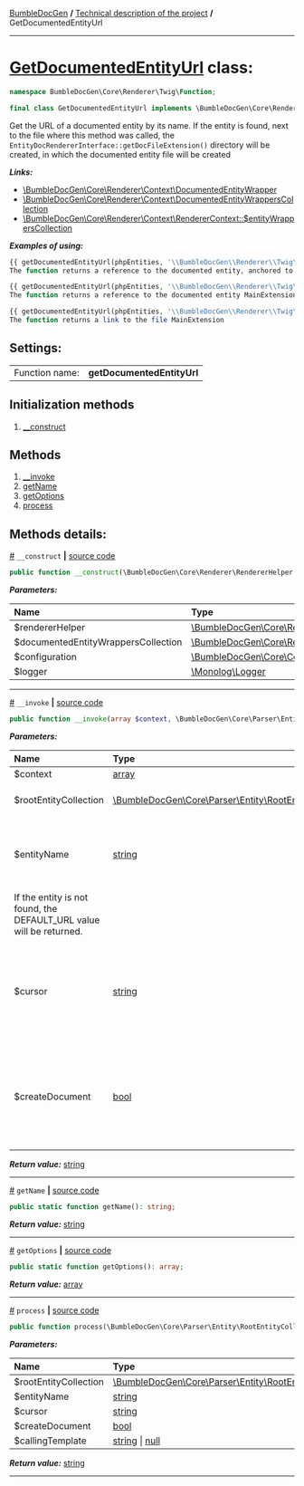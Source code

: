[BumbleDocGen](../../README.md) **/**
[Technical description of the project](../readme.md) **/**
GetDocumentedEntityUrl

---


# [GetDocumentedEntityUrl](https://github.com/bumble-tech/bumble-doc-gen/blob/master/src/Core/Renderer/Twig/Function/GetDocumentedEntityUrl.php#L40) class:

```php
namespace BumbleDocGen\Core\Renderer\Twig\Function;

final class GetDocumentedEntityUrl implements \BumbleDocGen\Core\Renderer\Twig\Function\CustomFunctionInterface
```
Get the URL of a documented entity by its name. If the entity is found, next to the file where this method was called,
the `EntityDocRendererInterface::getDocFileExtension()` directory will be created, in which the documented entity file will be created

***Links:***
- [\BumbleDocGen\Core\Renderer\Context\DocumentedEntityWrapper](DocumentedEntityWrapper.md)
- [\BumbleDocGen\Core\Renderer\Context\DocumentedEntityWrappersCollection](DocumentedEntityWrappersCollection.md)
- [\BumbleDocGen\Core\Renderer\Context\RendererContext::$entityWrappersCollection](RendererContext.md#pentitywrapperscollection)

***Examples of using:***
```php
{{ getDocumentedEntityUrl(phpEntities, '\\BumbleDocGen\\Renderer\\Twig\\MainExtension', 'getFunctions') }}
The function returns a reference to the documented entity, anchored to the getFunctions method
```
```php
{{ getDocumentedEntityUrl(phpEntities, '\\BumbleDocGen\\Renderer\\Twig\\MainExtension') }}
The function returns a reference to the documented entity MainExtension
```
```php
{{ getDocumentedEntityUrl(phpEntities, '\\BumbleDocGen\\Renderer\\Twig\\MainExtension', '', false) }}
The function returns a link to the file MainExtension
```


<h2>Settings:</h2>

<table>
    <tr>
        <td>Function name:</td>
        <td><b>getDocumentedEntityUrl</b></td>
    </tr>
</table>

## Initialization methods

1. [__construct](#m-construct) 
## Methods

1. [__invoke](#m-invoke) 
1. [getName](#mgetname) 
1. [getOptions](#mgetoptions) 
1. [process](#mprocess) 

## Methods details:

<a name="m-construct" href="#m-construct">#</a> `__construct`  **|** [source code](https://github.com/bumble-tech/bumble-doc-gen/blob/master/src/Core/Renderer/Twig/Function/GetDocumentedEntityUrl.php#L44)
```php
public function __construct(\BumbleDocGen\Core\Renderer\RendererHelper $rendererHelper, \BumbleDocGen\Core\Renderer\Context\DocumentedEntityWrappersCollection $documentedEntityWrappersCollection, \BumbleDocGen\Core\Configuration\Configuration $configuration, \Monolog\Logger $logger);
```

***Parameters:***

| Name | Type | Description |
|:-|:-|:-|
$rendererHelper | [\BumbleDocGen\Core\Renderer\RendererHelper](https://github.com/bumble-tech/bumble-doc-gen/blob/master/src/Core/Renderer/RendererHelper.php) | - |
$documentedEntityWrappersCollection | [\BumbleDocGen\Core\Renderer\Context\DocumentedEntityWrappersCollection](https://github.com/bumble-tech/bumble-doc-gen/blob/master/src/Core/Renderer/Context/DocumentedEntityWrappersCollection.php) | - |
$configuration | [\BumbleDocGen\Core\Configuration\Configuration](https://github.com/bumble-tech/bumble-doc-gen/blob/master/src/Core/Configuration/Configuration.php) | - |
$logger | [\Monolog\Logger](https://github.com/Seldaek/monolog/blob/master/src/Monolog/Logger.php) | - |

---

<a name="m-invoke" href="#m-invoke">#</a> `__invoke`  **|** [source code](https://github.com/bumble-tech/bumble-doc-gen/blob/master/src/Core/Renderer/Twig/Function/GetDocumentedEntityUrl.php#L81)
```php
public function __invoke(array $context, \BumbleDocGen\Core\Parser\Entity\RootEntityCollection $rootEntityCollection, string $entityName, string $cursor = '', bool $createDocument = true): string;
```

***Parameters:***

| Name | Type | Description |
|:-|:-|:-|
$context | [array](https://www.php.net/manual/en/language.types.array.php) | - |
$rootEntityCollection | [\BumbleDocGen\Core\Parser\Entity\RootEntityCollection](https://github.com/bumble-tech/bumble-doc-gen/blob/master/src/Core/Parser/Entity/RootEntityCollection.php) | Processed entity collection |
$entityName | [string](https://www.php.net/manual/en/language.types.string.php) | The full name of the entity for which the URL will be retrieved.
 If the entity is not found, the DEFAULT_URL value will be returned. |
$cursor | [string](https://www.php.net/manual/en/language.types.string.php) | Cursor on the page of the documented entity (for example, the name of a method or property) |
$createDocument | [bool](https://www.php.net/manual/en/language.types.boolean.php) | If true, creates an entity document. Otherwise, just gives a reference to the entity code |

***Return value:*** [string](https://www.php.net/manual/en/language.types.string.php)

---

<a name="mgetname" href="#mgetname">#</a> `getName`  **|** [source code](https://github.com/bumble-tech/bumble-doc-gen/blob/master/src/Core/Renderer/Twig/Function/GetDocumentedEntityUrl.php#L52)
```php
public static function getName(): string;
```

***Return value:*** [string](https://www.php.net/manual/en/language.types.string.php)

---

<a name="mgetoptions" href="#mgetoptions">#</a> `getOptions`  **|** [source code](https://github.com/bumble-tech/bumble-doc-gen/blob/master/src/Core/Renderer/Twig/Function/GetDocumentedEntityUrl.php#L57)
```php
public static function getOptions(): array;
```

***Return value:*** [array](https://www.php.net/manual/en/language.types.array.php)

---

<a name="mprocess" href="#mprocess">#</a> `process`  **|** [source code](https://github.com/bumble-tech/bumble-doc-gen/blob/master/src/Core/Renderer/Twig/Function/GetDocumentedEntityUrl.php#L102)
```php
public function process(\BumbleDocGen\Core\Parser\Entity\RootEntityCollection $rootEntityCollection, string $entityName, string $cursor = '', bool $createDocument = true, string|null $callingTemplate = null): string;
```

***Parameters:***

| Name | Type | Description |
|:-|:-|:-|
$rootEntityCollection | [\BumbleDocGen\Core\Parser\Entity\RootEntityCollection](https://github.com/bumble-tech/bumble-doc-gen/blob/master/src/Core/Parser/Entity/RootEntityCollection.php) | - |
$entityName | [string](https://www.php.net/manual/en/language.types.string.php) | - |
$cursor | [string](https://www.php.net/manual/en/language.types.string.php) | - |
$createDocument | [bool](https://www.php.net/manual/en/language.types.boolean.php) | - |
$callingTemplate | [string](https://www.php.net/manual/en/language.types.string.php) \| [null](https://www.php.net/manual/en/language.types.null.php) | - |

***Return value:*** [string](https://www.php.net/manual/en/language.types.string.php)

---
